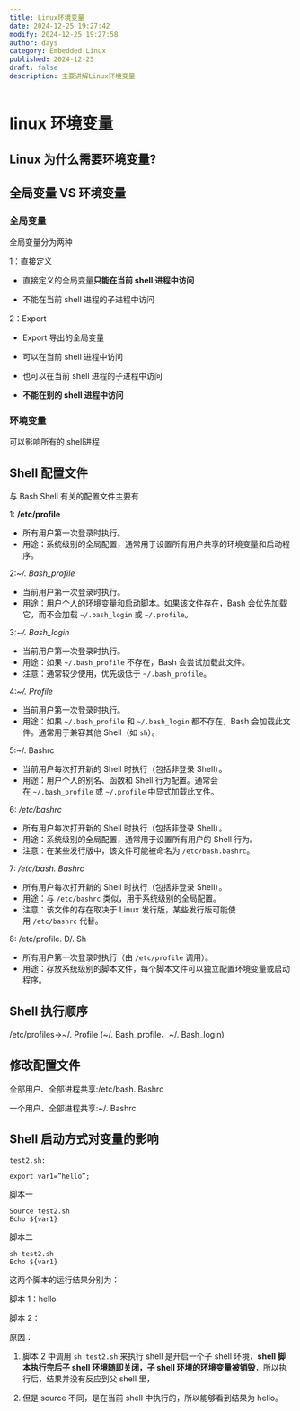 ```yaml
---
title: Linux环境变量
date: 2024-12-25 19:27:42
modify: 2024-12-25 19:27:58
author: days
category: Embedded Linux
published: 2024-12-25
draft: false
description: 主要讲解Linux环境变量
---
```

# linux 环境变量
## Linux 为什么需要环境变量?
## 全局变量 VS 环境变量
### 全局变量

全局变量分为两种

1：直接定义

- 直接定义的全局变量**只能在当前 shell 进程中访问**

- 不能在当前 shell 进程的子进程中访问

2：Export

- Export 导出的全局变量

- 可以在当前 shell 进程中访问

- 也可以在当前 shell 进程的子进程中访问

- **不能在别的 shell 进程中访问**
### 环境变量

可以影响所有的 shell进程

## Shell 配置文件

与 Bash Shell 有关的配置文件主要有

1: **/etc/profile**

- 所有用户第一次登录时执行。
- 用途：系统级别的全局配置，通常用于设置所有用户共享的环境变量和启动程序。

2:*~/. Bash_profile*

- 当前用户第一次登录时执行。
- 用途：用户个人的环境变量和启动脚本。如果该文件存在，Bash 会优先加载它，而不会加载 `~/.bash_login` 或 `~/.profile`。

3:*~/. Bash_login*

- 当前用户第一次登录时执行。
- 用途：如果 `~/.bash_profile` 不存在，Bash 会尝试加载此文件。
- 注意：通常较少使用，优先级低于 `~/.bash_profile`。

4:*~/. Profile* 

- 当前用户第一次登录时执行。
- 用途：如果 `~/.bash_profile` 和 `~/.bash_login` 都不存在，Bash 会加载此文件。通常用于兼容其他 Shell（如 `sh`）。

5:~/. Bashrc 

- 当前用户每次打开新的 Shell 时执行（包括非登录 Shell）。
- 用途：用户个人的别名、函数和 Shell 行为配置。通常会在 `~/.bash_profile` 或 `~/.profile` 中显式加载此文件。

6: */etc/bashrc* 

- 所有用户每次打开新的 Shell 时执行（包括非登录 Shell）。
- 用途：系统级别的全局配置，通常用于设置所有用户的 Shell 行为。
- 注意：在某些发行版中，该文件可能被命名为 `/etc/bash.bashrc`。

7: */etc/bash. Bashrc*

- 所有用户每次打开新的 Shell 时执行（包括非登录 Shell）。
- 用途：与 `/etc/bashrc` 类似，用于系统级别的全局配置。
- 注意：该文件的存在取决于 Linux 发行版，某些发行版可能使用 `/etc/bashrc` 代替。

8: /etc/profile. D/. Sh

- 所有用户第一次登录时执行（由 `/etc/profile` 调用）。
- 用途：存放系统级别的脚本文件，每个脚本文件可以独立配置环境变量或启动程序。
## Shell 执行顺序

/etc/profiles->~/. Profile (~/. Bash_profile、~/. Bash_login)

## 修改配置文件

全部用户、全部进程共享:/etc/bash. Bashrc

一个用户、全部进程共享:~/. Bashrc

## Shell 启动方式对变量的影响
 `test2.sh:`
```shell
export var1=”hello”;
```
脚本一
```shell
Source test2.sh
Echo ${var1}
```
脚本二
```shell
sh test2.sh
Echo ${var1}
```
这两个脚本的运行结果分别为：

脚本 1：hello

脚本 2：

原因：

1. 脚本 2 中调用 `sh test2.sh` 来执行 shell 是开启一个子 shell 环境，**shell 脚本执行完后子 shell 环境随即关闭，子 shell 环境的环境变量被销毁**，所以执行后，结果并没有反应到父 shell 里，

2. 但是 source 不同，是在当前 shell 中执行的，所以能够看到结果为 hello。
